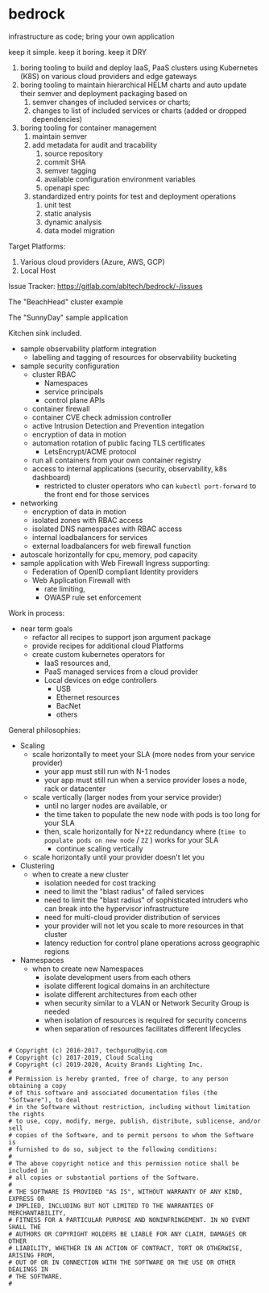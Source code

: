 # bedrock

infrastructure as code;  bring your own application

keep it simple.  keep it boring.  keep it DRY

1. boring tooling to build and deploy IaaS, PaaS clusters using Kubernetes (K8S) on various cloud providers and edge gateways
1. boring tooling to maintain hierarchical HELM charts and auto update their semver and deployment packaging based on
   1. semver changes of included services or charts;
   1. changes to list of included services or charts (added or dropped dependencies)
1. boring tooling for container management
   1. maintain semver
   1. add metadata for audit and tracability
      1. source repository
      1. commit SHA
      1. semver tagging
      1. available configuration environment variables
      1. openapi spec
   1. standardized entry points for test and deployment operations
      1. unit test
      1. static analysis
      1. dynamic analysis
      1. data model migration

Target Platforms:
1. Various cloud providers (Azure, AWS, GCP)
1. Local Host

Issue Tracker: https://gitlab.com/abltech/bedrock/-/issues

The "BeachHead" cluster example

The "SunnyDay" sample application

Kitchen sink included.
- sample observability platform integration
  - labelling and tagging of resources for observability bucketing
- sample security configuration
  - cluster RBAC
    - Namespaces
    - service principals
    - control plane APIs
  - container firewall
  - container CVE check admission controller
  - active Intrusion Detection and Prevention integation
  - encryption of data in motion
  - automation rotation of public facing TLS certificates
    - LetsEncrypt/ACME protocol
  - run all containers from your own container registry
  - access to internal applications (security, observability, k8s dashboard)
    - restricted to cluster operators who can `kubectl port-forward` to the front end for those services
- networking
  - encryption of data in motion
  - isolated zones with RBAC access
  - isolated DNS namespaces with RBAC access
  - internal loadbalancers for services
  - external loadbalancers for web firewall function
- autoscale horizontally for cpu, memory, pod capacity
- sample application with Web Firewall Ingress supporting:
  - Federation of OpenID compliant Identity providers
  - Web Application Firewall with
    - rate limiting,
    - OWASP rule set enforcement

Work in process:
- near term goals
  - refactor all recipes to support json argument package
  - provide recipes for additional cloud Platforms
  - create custom kubernetes operators for
    - IaaS resources and,
    - PaaS managed services from a cloud provider
    - Local devices on edge controllers
      - USB
      - Ethernet resources
      - BacNet
      - others

General philosophies:
- Scaling
  - scale horizontally to meet your SLA (more nodes from your service provider)
    - your app must still run with N-1 nodes
    - your app must still run when a service provider loses a node, rack or datacenter
  - scale vertically (larger nodes from your service provider)
    - until no larger nodes are available, or
    - the time taken to populate the new node with pods is too long for your SLA
    - then, scale horizontally for N+`ZZ` redundancy where (`time to populate pods on new node` / `ZZ` ) works for your SLA
      - continue scaling vertically
  - scale horizontally until your provider doesn't let you
- Clustering
  - when to create a new cluster
    - isolation needed for cost tracking
    - need to limit the "blast radius" of failed services
    - need to limit the "blast radius" of sophisticated intruders who can break into the hypervisor infrastructure
    - need for multi-cloud provider distribution of services
    - your provider will not let you scale to more resources in that cluster
    - latency reduction for control plane operations across geographic regions
- Namespaces
  - when to create new Namespaces
    - isolate development users from each others
    - isolate different logical domains in an architecture
    - isolate different architectures from each other
    - when security similar to a VLAN or Network Security Group is needed
    - when isolation of resources is required for security concerns
    - when separation of resources facilitates different lifecycles

```

# Copyright (c) 2016-2017, techguru@byiq.com
# Copyright (c) 2017-2019, Cloud Scaling
# Copyright (c) 2019-2020, Acuity Brands Lighting Inc.
#
# Permission is hereby granted, free of charge, to any person obtaining a copy
# of this software and associated documentation files (the "Software"), to deal
# in the Software without restriction, including without limitation the rights
# to use, copy, modify, merge, publish, distribute, sublicense, and/or sell
# copies of the Software, and to permit persons to whom the Software is
# furnished to do so, subject to the following conditions:
#
# The above copyright notice and this permission notice shall be included in
# all copies or substantial portions of the Software.
#
# THE SOFTWARE IS PROVIDED "AS IS", WITHOUT WARRANTY OF ANY KIND, EXPRESS OR
# IMPLIED, INCLUDING BUT NOT LIMITED TO THE WARRANTIES OF MERCHANTABILITY,
# FITNESS FOR A PARTICULAR PURPOSE AND NONINFRINGEMENT. IN NO EVENT SHALL THE
# AUTHORS OR COPYRIGHT HOLDERS BE LIABLE FOR ANY CLAIM, DAMAGES OR OTHER
# LIABILITY, WHETHER IN AN ACTION OF CONTRACT, TORT OR OTHERWISE, ARISING FROM,
# OUT OF OR IN CONNECTION WITH THE SOFTWARE OR THE USE OR OTHER DEALINGS IN
# THE SOFTWARE.
#
```
